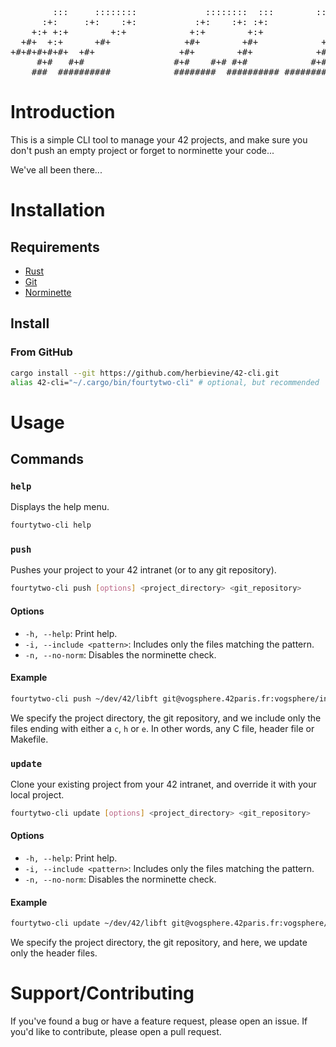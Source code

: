<pre>
        :::     ::::::::             ::::::::  :::        :::::::::::
      :+:     :+:    :+:           :+:    :+: :+:            :+:
    +:+ +:+        +:+            +:+        +:+            +:+
  +#+  +:+      +#+              +#+        +#+            +#+
+#+#+#+#+#+  +#+                +#+        +#+            +#+
     #+#   #+#                 #+#    #+# #+#            #+#
    ###  ##########            ########  ########## ###########
</pre>

# Introduction

This is a simple CLI tool to manage your 42 projects, and make sure you don't push an empty project or forget to norminette your code...

We've all been there...

# Installation

## Requirements

- [Rust](https://www.rust-lang.org/tools/install)
- [Git](https://git-scm.com/downloads)
- [Norminette](https://github.com/42School/norminette)

## Install

### From GitHub

```bash
cargo install --git https://github.com/herbievine/42-cli.git
alias 42-cli="~/.cargo/bin/fourtytwo-cli" # optional, but recommended
```

# Usage

## Commands

### `help`

Displays the help menu.

```bash
fourtytwo-cli help
```

### `push`

Pushes your project to your 42 intranet (or to any git repository).

```bash
fourtytwo-cli push [options] <project_directory> <git_repository>
```

#### Options

- `-h, --help`: Print help.
- `-i, --include <pattern>`: Includes only the files matching the pattern.
- `-n, --no-norm`: Disables the norminette check.

#### Example

```bash
fourtytwo-cli push ~/dev/42/libft git@vogsphere.42paris.fr:vogsphere/intra-xxx -i "(c|h|e)$"
```

We specify the project directory, the git repository, and we include only the files ending with either a `c`, `h` or `e`. In other words, any C file, header file or Makefile.

### `update`

Clone your existing project from your 42 intranet, and override it with your local project.

```bash
fourtytwo-cli update [options] <project_directory> <git_repository>
```

#### Options

- `-h, --help`: Print help.
- `-i, --include <pattern>`: Includes only the files matching the pattern.
- `-n, --no-norm`: Disables the norminette check.

#### Example

```bash
fourtytwo-cli update ~/dev/42/libft git@vogsphere.42paris.fr:vogsphere/intra-xxx -i "h$"
```

We specify the project directory, the git repository, and here, we update only the header files.

# Support/Contributing

If you've found a bug or have a feature request, please open an issue. If you'd like to contribute, please open a pull request.
